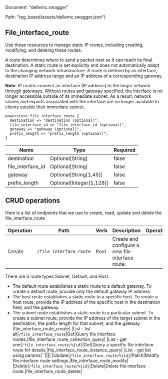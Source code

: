 Document: "dellemc.swagger"


Path: "tag_based/assets/dellemc.swagger.json")

## File_interface_route

Use these resources to manage static IP routes, including creating, modifying, and deleting these routes.

A route determines where to send a packet next so it can reach its final destination. A static route is set explicitly and does not automatically adapt to the changing network infrastructure. A route is defined by an interface, destination IP address range and an IP address of a corresponding gateway.

**Note**: IP routes connect an interface (IP address) to the larger network through gateways. Without routes and gateway specified, the interface is no longer accessible outside of its immediate subnet. As a result, network shares and exports associated with the interface are no longer available to clients outside their immediate subnet.


```puppet
powerstore_file_interface_route {
  destination => "destination (optional)",
  file_interface_id => "file_interface_id (optional)",
  gateway => "gateway (optional)",
  prefix_length => "prefix_length (optional)",
}
```

| Name        | Type           | Required       |
| ------------- | ------------- | ------------- |
|destination | Optional[String] | false |
|file_interface_id | Optional[String] | false |
|gateway | Optional[String[1,45]] | false |
|prefix_length | Optional[Integer[1,128]] | false |



## CRUD operations

Here is a list of endpoints that we use to create, read, update and delete the file_interface_route

| Operation | Path | Verb | Description | OperationID |
| ------------- | ------------- | ------------- | ------------- | ------------- |
|Create|`/file_interface_route`|Post|Create and configure a new file interface route.
There are 3 route types Subnet, Default, and Host.
* The default route establishes a static route to a default gateway. To create a default route, provide only the default gateway IP address.
* The host route establishes a static route to a specific host. To create a host route, provide the IP address of the specific host in the destination field, and the gateway.
* The subnet route establishes a static route to a particular subnet. To create a subnet route, provide the IP address of the target subnet in the destination, the prefix length for that subnet, and the gateway.
|file_interface_route_create|
|List - list all|`/file_interface_route`|Get|Query file interface routes.|file_interface_route_collection_query|
|List - get one|`/file_interface_route/%{id}`|Get|Query a specific file interface route for details.|file_interface_route_instance_query|
|List - get list using params|``||||
|Update|`/file_interface_route/%{id}`|Patch|Modify file interface route settings.|file_interface_route_modify|
|Delete|`/file_interface_route/%{id}`|Delete|Delete file interface route.|file_interface_route_delete|
